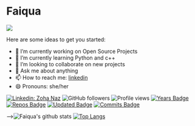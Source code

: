 # Faiqua
![](https://komarev.com/ghpvc/?username=Faiquatahreen&color=47ccb3) 

Here are some ideas to get you started:

- 🔭 I’m currently working on Open Source Projects
- 🌱 I’m currently learning Python and c++
- 👯 I’m looking to collaborate on new projects
- 💬 Ask me about anything
- 📫 How to reach me: [linkedin](https://www.linkedin.com/in/zoha-naz-a670351b5/)
- 😄 Pronouns: she/her

[![Linkedin: Zoha Naz](https://img.shields.io/badge/-Faiqua-blue?style=flat-square&logo=Linkedin&logoColor=white&link=https://www.linkedin.com/in/zoha-naz-a670351b5/)](https://www.linkedin.com/in/zoha-naz-a670351b5/)
![GitHub followers](https://img.shields.io/github/followers/Faiqua123?label=Follow&style=social) ![Profile views](https://gpvc.arturio.dev/Faiqua123) 
[![Years Badge](https://badges.pufler.dev/years/Faiqua123)](https://badges.pufler.dev/years/Faiqua123)
[![Repos Badge](https://badges.pufler.dev/repos/Faiqua123)](https://badges.pufler.dev/repos/Faiqua123)
[![Updated Badge](https://badges.pufler.dev/updated/Faiqua123/Faiqua123)](https://badges.pufler.dev/updated/Faiqua123)
[![Commits Badge](https://badges.pufler.dev/commits/monthly/Faiqua123)](https://badges.pufler.dev/commits/monthly/Faiqua123)


-->![Faiqua's github stats](https://github-readme-stats.vercel.app/api?username=Faiqua&show_icons=true&theme=onedark)
[![Top Langs](https://github-readme-stats.vercel.app/api/top-langs/?username=Faiqua&layout=compact)](https://github.com/Faiqua/github-readme-stats) 


